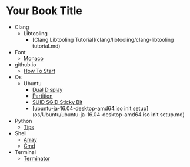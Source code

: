 # Your Book Title

- Clang
  - Libtooling
    * [Clang Libtooling Tutorial](clang/libtooling/clang-libtooling tutorial.md)
- Font
  * [Monaco](font/monaco.md)
- github.io
  * [How To Start](github.io/how-to-start.md)
- Os
  - Ubuntu
    * [Dual Display](os/Ubuntu/dual-display.md)
    * [Partition](os/Ubuntu/partition.md)
    * [SUID SGID Sticky Bit](os/Ubuntu/SUID-SGID-sticky-bit.md)
    * [ubuntu-ja-16.04-desktop-amd64.iso init setup](os/Ubuntu/ubuntu-ja-16.04-desktop-amd64.iso init setup.md)
- Python
  * [Tips](python/tips.md)
- Shell
  * [Array](shell/array.md)
  * [Cmd](shell/cmd.md)
- Terminal
  * [Terminator](terminal/terminator.md)

